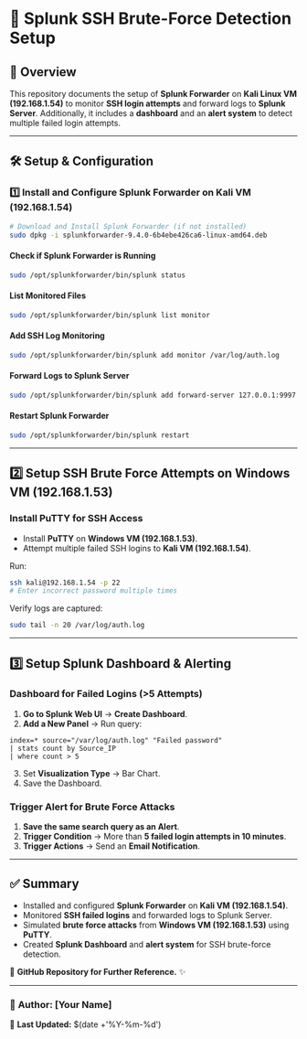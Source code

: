 # 🚀 Splunk SSH Brute-Force Detection Setup

## 📌 Overview
This repository documents the setup of **Splunk Forwarder** on **Kali Linux VM (192.168.1.54)** to monitor **SSH login attempts** and forward logs to **Splunk Server**. Additionally, it includes a **dashboard** and an **alert system** to detect multiple failed login attempts.

---
## 🛠️ Setup & Configuration

### **1️⃣ Install and Configure Splunk Forwarder on Kali VM (192.168.1.54)**
```bash
# Download and Install Splunk Forwarder (if not installed)
sudo dpkg -i splunkforwarder-9.4.0-6b4ebe426ca6-linux-amd64.deb
```

#### **Check if Splunk Forwarder is Running**
```bash
sudo /opt/splunkforwarder/bin/splunk status
```

#### **List Monitored Files**
```bash
sudo /opt/splunkforwarder/bin/splunk list monitor
```

#### **Add SSH Log Monitoring**
```bash
sudo /opt/splunkforwarder/bin/splunk add monitor /var/log/auth.log
```

#### **Forward Logs to Splunk Server**
```bash
sudo /opt/splunkforwarder/bin/splunk add forward-server 127.0.0.1:9997
```

#### **Restart Splunk Forwarder**
```bash
sudo /opt/splunkforwarder/bin/splunk restart
```

---
## **2️⃣ Setup SSH Brute Force Attempts on Windows VM (192.168.1.53)**

### **Install PuTTY for SSH Access**
- Install **PuTTY** on **Windows VM (192.168.1.53)**.
- Attempt multiple failed SSH logins to **Kali VM (192.168.1.54)**.

Run:
```bash
ssh kali@192.168.1.54 -p 22
# Enter incorrect password multiple times
```

Verify logs are captured:
```bash
sudo tail -n 20 /var/log/auth.log
```

---
## **3️⃣ Setup Splunk Dashboard & Alerting**

### **Dashboard for Failed Logins (>5 Attempts)**
1. **Go to Splunk Web UI** → **Create Dashboard**.
2. **Add a New Panel** → Run query:
```spl
index=* source="/var/log/auth.log" "Failed password"
| stats count by Source_IP
| where count > 5
```
3. Set **Visualization Type** → Bar Chart.
4. Save the Dashboard.

### **Trigger Alert for Brute Force Attacks**
1. **Save the same search query as an Alert**.
2. **Trigger Condition** → More than **5 failed login attempts in 10 minutes**.
3. **Trigger Actions** → Send an **Email Notification**.

---
## ✅ **Summary**
- Installed and configured **Splunk Forwarder** on **Kali VM (192.168.1.54)**.
- Monitored **SSH failed logins** and forwarded logs to Splunk Server.
- Simulated **brute force attacks** from **Windows VM (192.168.1.53)** using **PuTTY**.
- Created **Splunk Dashboard** and **alert system** for SSH brute-force detection.

🔹 **GitHub Repository for Further Reference.** ✨

---
### 🔗 **Author**: [Your Name]
📅 **Last Updated:** $(date +'%Y-%m-%d')


